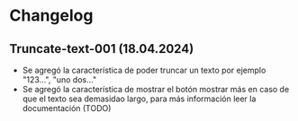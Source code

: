 # Changelog

## Truncate-text-001 (18.04.2024)

- Se agregó la característica de poder truncar un texto por ejemplo "123...", "uno dos..."
- Se agregó la característica de mostrar el botón mostrar más en caso de que el texto sea demasidao largo, para más información leer la documentación (TODO)